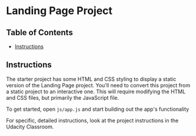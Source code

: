 # Landing Page Project

## Table of Contents

* [Instructions](#instructions)

## Instructions

The starter project has some HTML and CSS styling to display a static version of the Landing Page project. 
You'll need to convert this project from a static project to an interactive one. 
This will require modifying the HTML and CSS files, but primarily the JavaScript file.

To get started, open `js/app.js` and start building out the app's functionality

For specific, detailed instructions, look at the project instructions in the Udacity Classroom.
